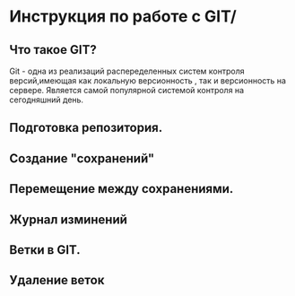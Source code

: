 # Инструкция по работе с GIT/

## Что такое GIT?
Git - одна из реализаций распеределенных систем контроля версий,имеющая как локальную версионность , так и версионность на сервере.
Является самой популярной системой контроля на сегодняшний день.
## Подготовка репозитория.

## Создание "сохранений"

## Перемещение между сохранениями.

## Журнал изминений

## Ветки в GIT.

##

##

## Удаление веток

